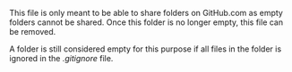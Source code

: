 This file is only meant to be able to share folders on GitHub.com as empty folders cannot be shared. Once this folder is no longer empty, this file can be removed.

A folder is still considered empty for this purpose if all files in the folder is ignored in the _.gitignore_ file.
